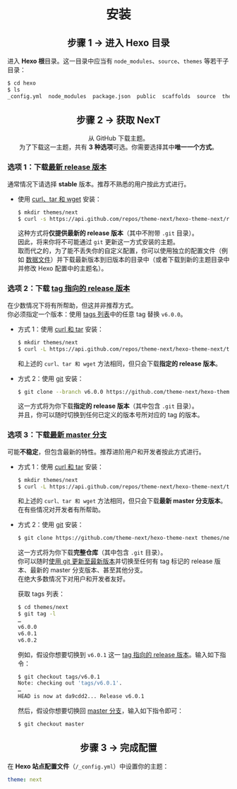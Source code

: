 <h1 align="center">安装</h1>

<h2 align="center">步骤 1 &rarr; 进入 Hexo 目录</h2>

进入 **Hexo 根**目录。这一目录中应当有 `node_modules`、`source`、`themes` 等若干子目录：

```sh
$ cd hexo
$ ls
_config.yml  node_modules  package.json  public  scaffolds  source  themes
```

<h2 align="center">步骤 2 &rarr; 获取 NexT</h2>

<p align="center">从 GitHub 下载主题。<br>
为了下载这一主题，共有 <b>3 种选项</b>可选。你需要选择其中<b>唯一一个方式</b>。</p>

### 选项 1：下载[最新 release 版本][releases-latest-url]

通常情况下请选择 **stable** 版本。推荐不熟悉的用户按此方式进行。

- 使用 [curl、tar 和 wget][curl-tar-wget-url] 安装：

  ```sh
  $ mkdir themes/next
  $ curl -s https://api.github.com/repos/theme-next/hexo-theme-next/releases/latest | grep tarball_url | cut -d '"' -f 4 | wget -i - -O- | tar -zx -C themes/next --strip-components=1
  ```

  这种方式将**仅提供最新的 release 版本**（其中不附带 `.git` 目录）。\
  因此，将来你将不可能通过 `git` 更新这一方式安装的主题。\
  取而代之的，为了能不丢失你的自定义配置，你可以使用独立的配置文件（例如 [数据文件][docs-data-files-url]）并下载最新版本到旧版本的目录中（或者下载到新的主题目录中并修改 Hexo 配置中的主题名）。

### 选项 2：下载 [tag 指向的 release 版本][releases-url]

在少数情况下将有所帮助，但这并非推荐方式。\
 你必须指定一个版本：使用 [tags 列表][tags-url]中的任意 tag 替换 `v6.0.0`。

- 方式 1：使用 [curl 和 tar][curl-tar-url] 安装：

  ```sh
  $ mkdir themes/next
  $ curl -L https://api.github.com/repos/theme-next/hexo-theme-next/tarball/v6.0.0 | tar -zxv -C themes/next --strip-components=1
  ```

  和上述的 `curl、tar 和 wget` 方法相同，但只会下载**指定的 release 版本**。

- 方式 2：使用 [git][git-url] 安装：

  ```sh
  $ git clone --branch v6.0.0 https://github.com/theme-next/hexo-theme-next themes/next
  ```

  这一方式将为你下载**指定的 release 版本**（其中包含 `.git` 目录）。\
  并且，你可以随时切换到任何已定义的版本号所对应的 tag 的版本。

### 选项 3：下载[最新 master 分支][download-latest-url]

可能**不稳定**，但包含最新的特性。推荐进阶用户和开发者按此方式进行。

- 方式 1：使用 [curl 和 tar][curl-tar-url] 安装：

  ```sh
  $ mkdir themes/next
  $ curl -L https://api.github.com/repos/theme-next/hexo-theme-next/tarball | tar -zxv -C themes/next --strip-components=1
  ```

  和上述的 `curl、tar 和 wget` 方法相同，但只会下载**最新 master 分支版本**。\
  在有些情况对开发者有所帮助。

- 方式 2：使用 [git][git-url] 安装：

  ```sh
  $ git clone https://github.com/theme-next/hexo-theme-next themes/next
  ```

  这一方式将为你下载**完整仓库**（其中包含 `.git` 目录）。\
  你可以随时[使用 git 更新至最新版本][update-with-git-url]并切换至任何有 tag 标记的 release 版本、最新的 master 分支版本、甚至其他分支。\
  在绝大多数情况下对用户和开发者友好。

  获取 tags 列表：

  ```sh
  $ cd themes/next
  $ git tag -l
  …
  v6.0.0
  v6.0.1
  v6.0.2
  ```

  例如，假设你想要切换到 `v6.0.1` 这一 [tag 指向的 release 版本][tags-url]。输入如下指令：

  ```sh
  $ git checkout tags/v6.0.1
  Note: checking out 'tags/v6.0.1'.
  …
  HEAD is now at da9cdd2... Release v6.0.1
  ```

  然后，假设你想要切换回 [master 分支][commits-url]，输入如下指令即可：

  ```sh
  $ git checkout master
  ```

<h2 align="center">步骤 3 &rarr; 完成配置</h2>

在 **Hexo 站点配置文件**（`/_config.yml`）中设置你的主题：

```yml
theme: next
```

[download-latest-url]: https://github.com/theme-next/hexo-theme-next/archive/master.zip
[releases-latest-url]: https://github.com/theme-next/hexo-theme-next/releases/latest
[releases-url]: https://github.com/theme-next/hexo-theme-next/releases
[tags-url]: https://github.com/theme-next/hexo-theme-next/tags
[commits-url]: https://github.com/theme-next/hexo-theme-next/commits/master
[git-url]: http://lmgtfy.com/?q=linux+git+install
[curl-tar-url]: http://lmgtfy.com/?q=linux+curl+tar+install
[curl-tar-wget-url]: http://lmgtfy.com/?q=linux+curl+tar+wget+install
[update-with-git-url]: https://github.com/theme-next/hexo-theme-next/blob/master/docs/zh-CN/README.md#update
[docs-data-files-url]: https://github.com/theme-next/hexo-theme-next/blob/master/docs/zh-CN/DATA-FILES.md
